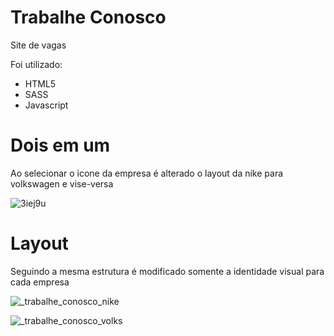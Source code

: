 # Trabalhe Conosco
Site de vagas
  
Foi utilizado: 
- HTML5
- SASS
- Javascript
 
 # Dois em um
 
Ao selecionar o icone da empresa é alterado o layout da nike para volkswagen e vise-versa

![3iej9u](https://user-images.githubusercontent.com/58479535/70166013-acedcc80-16a2-11ea-8e03-752580ba383c.gif)

# Layout

Seguindo a mesma estrutura é modificado somente a identidade visual para cada empresa

![_trabalhe_conosco_nike](https://user-images.githubusercontent.com/58479535/70163383-233c0000-169e-11ea-8d39-ed76016a7fa0.png)

![_trabalhe_conosco_volks](https://user-images.githubusercontent.com/58479535/70163401-2a630e00-169e-11ea-8b99-3b86d5fdac81.png)
